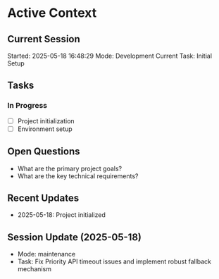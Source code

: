 # Active Context

## Current Session
Started: 2025-05-18 16:48:29
Mode: Development
Current Task: Initial Setup

## Tasks
### In Progress
- [ ] Project initialization
- [ ] Environment setup

## Open Questions
- What are the primary project goals?
- What are the key technical requirements?

## Recent Updates
- 2025-05-18: Project initialized

## Session Update (2025-05-18)
- Mode: maintenance
- Task: Fix Priority API timeout issues and implement robust fallback mechanism